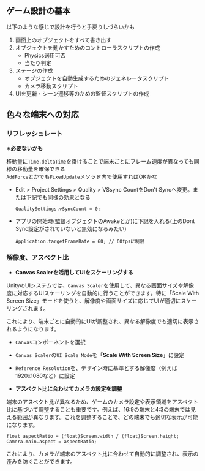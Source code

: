 ## ゲーム設計の基本

以下のような感じで設計を行うと手戻りしづらいかも

1. 画面上のオブジェクトをすべて書き出す
2. オブジェクトを動かすためのコントローラスクリプトの作成
    - Physics適用可否
    - 当たり判定
3. ステージの作成
    - オブジェクトを自動生成するためのジェネレータスクリプト
    - カメラ移動スクリプト
4. UIを更新・シーン遷移等のための監督スクリプトの作成

## 色々な端末への対応

### リフレッシュレート

**※必要ないかも**

移動量に`Time.deltaTime`を掛けることで端末ごとにフレーム速度が異なっても同様の移動量を確保できる  
`AddForce`とかでも`FixedUpdate`メソッド内で使用すればOKかな

- Edit > Project Settings > Quality > VSsync CountをDon't Syncへ変更。または下記でも同様の効果となる  
  ```
  QualitySettings.vSyncCount = 0;
  ```
- アプリの開始時(監督オブジェクトのAwakeとか)に⁠下記を入れる(上のDont Sync設定がされていないと無効になるみたい)  
  ```
  Application.targetFrameRate = 60; // 60fpsに制限
  ```

### 解像度、アスペクト比

- **Canvas Scalerを活用してUIをスケーリングする**

UnityのUIシステムでは、`Canvas Scaler`を使用して、異なる画面サイズや解像度に対応するUIスケーリングを自動的に行うことができます。特に「Scale With Screen Size」モードを使うと、解像度や画面サイズに応じてUIが適切にスケーリングされます。

これにより、端末ごとに自動的にUIが調整され、異なる解像度でも適切に表示されるようになります。

  - `Canvas`コンポーネントを選択
  - `Canvas Scaler`の`UI Scale Mode`を「**Scale With Screen Size**」に設定
  - `Reference Resolution`を、デザイン時に基準とする解像度（例えば1920x1080など）に設定

- **アスペクト比に合わせてカメラの設定を調整**

端末のアスペクト比が異なるため、ゲームのカメラ設定や表示領域をアスペクト比に基づいて調整することも重要です。例えば、16:9の端末と4:3の端末では見える範囲が異なります。これを調整することで、どの端末でも適切な表示が可能になります。

```
float aspectRatio = (float)Screen.width / (float)Screen.height;
Camera.main.aspect = aspectRatio;
```

これにより、カメラが端末のアスペクト比に合わせて自動的に調整され、表示の歪みを防ぐことができます。

